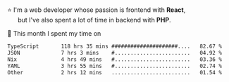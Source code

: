 ⭐ I'm a web developer whose passion is frontend with <b>React</b>,<br/>
&nbsp; &nbsp; &nbsp; but I've also spent a lot of time in backend with <b>PHP</b>.

📅 This month I spent my time on

<!--START_SECTION:waka-->

```txt
TypeScript       118 hrs 35 mins #####################....   82.67 %
JSON             7 hrs 3 mins    #........................   04.92 %
Nix              4 hrs 49 mins   #........................   03.36 %
YAML             3 hrs 55 mins   #........................   02.74 %
Other            2 hrs 12 mins   .........................   01.54 %
```

<!--END_SECTION:waka-->
